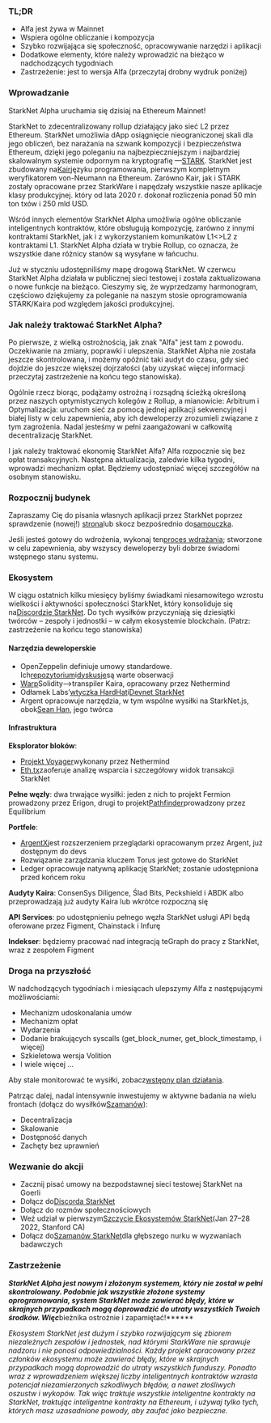 ### TL;DR

* Alfa jest żywa w Mainnet
* Wspiera ogólne obliczanie i kompozycja
* Szybko rozwijająca się społeczność, opracowywanie narzędzi i aplikacji
* Dodatkowe elementy, które należy wprowadzić na bieżąco w nadchodzących tygodniach
* Zastrzeżenie: jest to wersja Alfa (przeczytaj drobny wydruk poniżej)

### Wprowadzanie

StarkNet Alpha uruchamia się dzisiaj na Ethereum Mainnet!

StarkNet to zdecentralizowany rollup działający jako sieć L2 przez Ethereum. StarkNet umożliwia dApp osiągnięcie nieograniczonej skali dla jego obliczeń, bez narażania na szwank kompozycji i bezpieczeństwa Ethereum, dzięki jego poleganiu na najbezpieczniejszym i najbardziej skalowalnym systemie odpornym na kryptografię —[STARK](https://starkware.co/stark/). StarkNet jest zbudowany na[Kair](https://starkware.co/cairo/)języku programowania, pierwszym kompletnym weryfikatorem von-Neumann na Ethereum. Zarówno Kair, jak i STARK zostały opracowane przez StarkWare i napędzały wszystkie nasze aplikacje klasy produkcyjnej. który od lata 2020 r. dokonał rozliczenia ponad 50 mln ton txów i 250 mld USD.

Wśród innych elementów StarkNet Alpha umożliwia ogólne obliczanie inteligentnych kontraktów, które obsługują kompozycję, zarówno z innymi kontraktami StarkNet, jak i z wykorzystaniem komunikatów L1<>L2 z kontraktami L1. StarkNet Alpha działa w trybie Rollup, co oznacza, że wszystkie dane różnicy stanów są wysyłane w łańcuchu.

Już w styczniu udostępniliśmy mapę drogową StarkNet[](https://medium.com/starkware/on-the-road-to-starknet-a-permissionless-stark-powered-l2-zk-rollup-83be53640880). W czerwcu StarkNet Alpha działała w publicznej sieci testowej i została zaktualizowana o nowe funkcje na bieżąco. Cieszymy się, że wyprzedzamy harmonogram, częściowo dziękujemy za poleganie na naszym stosie oprogramowania STARK/Kaira pod względem jakości produkcyjnej.

### Jak należy traktować StarkNet Alpha?

Po pierwsze, z wielką ostrożnością, jak znak "Alfa" jest tam z powodu. Oczekiwanie na zmiany, poprawki i ulepszenia. StarkNet Alpha nie została jeszcze skontrolowana, i możemy opóźnić taki audyt do czasu, gdy sieć dojdzie do jeszcze większej dojrzałości (aby uzyskać więcej informacji przeczytaj zastrzeżenie na końcu tego stanowiska).

Ogólnie rzecz biorąc, podążamy ostrożną i rozsądną ścieżką określoną przez naszych optymistycznych kolegów z Rollup, a mianowicie: Arbitrum i Optymalizacja: uruchom sieć za pomocą jednej aplikacji sekwencyjnej i białej listy w celu zapewnienia, aby ich deweloperzy zrozumieli związane z tym zagrożenia. Nadal jesteśmy w pełni zaangażowani w całkowitą decentralizację StarkNet.

I jak należy traktować ekonomię StarkNet Alfa? Alfa rozpocznie się bez opłat transakcyjnych. Następna aktualizacja, zaledwie kilka tygodni, wprowadzi mechanizm opłat. Będziemy udostępniać więcej szczegółów na osobnym stanowisku.

### Rozpocznij budynek

Zapraszamy Cię do pisania własnych aplikacji przez StarkNet poprzez sprawdzenie (nowej!) [strona](http://starknet.io/)lub skocz bezpośrednio do[samouczka](https://starknet.io/docs/).

Jeśli jesteś gotowy do wdrożenia, wykonaj ten[proces wdrażania](https://forms.reform.app/starkware/SN-Alpha-Contract-Deployment/l894lu); stworzone w celu zapewnienia, aby wszyscy deweloperzy byli dobrze świadomi wstępnego stanu systemu.

### Ekosystem

W ciągu ostatnich kilku miesięcy byliśmy świadkami niesamowitego wzrostu wielkości i aktywności społeczności StarkNet, który konsoliduje się na[Discordzie StarkNet](https://discord.gg/uJ9HZTUk2Y). Do tych wysiłków przyczyniają się dziesiątki twórców – zespoły i jednostki – w całym ekosystemie blockchain. (Patrz: zastrzeżenie na końcu tego stanowiska)

#### Narzędzia deweloperskie

* OpenZeppelin definiuje umowy standardowe. Ich[repozytorium](https://github.com/OpenZeppelin/cairo-contracts/tree/main/contracts)i[dyskusje](https://github.com/OpenZeppelin/cairo-contracts/discussions)są warte obserwacji
* [Warp](https://github.com/NethermindEth/warp)Solidity–>transpiler Kaira, opracowany przez Nethermind
* Odłamek Labs’[wtyczka HardHat](https://github.com/Shard-Labs/starknet-hardhat-plugin)i[Devnet StarkNet](https://github.com/Shard-Labs/starknet-devnet)
* Argent opracowuje narzędzia, w tym wspólne wysiłki na StarkNet.js, obok[Sean Han](https://twitter.com/seanjameshan), jego twórca

#### Infrastruktura

**Eksplorator bloków**:

* [Projekt Voyager](http://voyager.online/)wykonany przez Nethermind
* [Eth.tx](https://ethtx.info/)zaoferuje analizę wsparcia i szczegółowy widok transakcji StarkNet

**Pełne węzły**: dwa trwające wysiłki: jeden z nich to projekt Fermion prowadzony przez Erigon, drugi to projekt[Pathfinder](https://github.com/eqlabs/pathfinder)prowadzony przez Equilibrium

**Portfele**:

* [ArgentX](https://github.com/argentlabs/argent-x)jest rozszerzeniem przeglądarki opracowanym przez Argent, już dostępnym do devs
* Rozwiązanie zarządzania kluczem Torus jest gotowe do StarkNet
* Ledger opracowuje natywną aplikację StarkNet; zostanie udostępniona przed końcem roku

**Audyty Kaira**: ConsenSys Diligence, Ślad Bits, Peckshield i ABDK albo przeprowadzają już audyty Kaira lub wkrótce rozpoczną się

**API Services**: po udostępnieniu pełnego węzła StarkNet usługi API będą oferowane przez Figment, Chainstack i Infurę

**Indekser**: będziemy pracować nad integracją teGraph do pracy z StarkNet, wraz z zespołem Figment

### Droga na przyszłość

W nadchodzących tygodniach i miesiącach ulepszymy Alfa z następującymi możliwościami:

* Mechanizm udoskonalania umów
* Mechanizm opłat
* Wydarzenia
* Dodanie brakujących syscalls (get_block_numer, get_block_timestamp, i więcej)
* Szkieletowa wersja Volition
* I wiele więcej …

Aby stale monitorować te wysiłki, zobacz[wstępny plan działania](https://www.notion.so/starkware/StarkNet-Alpha-Features-Tentative-Roadmap-f2b8f5f25a2d4d1cb3265fb82a098c51).

Patrząc dalej, nadal intensywnie inwestujemy w aktywne badania na wielu frontach (dołącz do wysiłków[Szamanów](https://community.starknet.io/)):

* Decentralizacja
* Skalowanie
* Dostępność danych
* Zachęty bez uprawnień

### Wezwanie do akcji

* Zacznij pisać umowy na bezpodstawnej sieci testowej StarkNet na Goerli
* Dołącz do[Discorda StarkNet](https://discord.gg/uJ9HZTUk2Y)
* Dołącz do rozmów społecznościowych
* Weź udział w pierwszym[Szczycie Ekosystemów StarkNet](https://www.eventbrite.com/e/starknet-ecosystem-summit-2022-tickets-206671880157)(Jan 27–28 2022, Stanford CA)
* Dołącz do[Szamanów StarkNet](https://community.starknet.io/)dla głębszego nurku w wyzwaniach badawczych

### Zastrzeżenie

***StarkNet Alpha jest nowym i złożonym systemem, który nie został w pełni skontrolowany. Podobnie jak wszystkie złożone systemy oprogramowania, system StarkNet może zawierać błędy, które w skrajnych przypadkach mogą doprowadzić do utraty wszystkich Twoich środków. Więc***bieżnika ostrożnie i zapamiętać!******

*Ekosystem StarkNet jest dużym i szybko rozwijającym się zbiorem niezależnych zespołów i jednostek, nad którymi StarkWare nie sprawuje nadzoru i nie ponosi odpowiedzialności. Każdy projekt opracowany przez członków ekosystemu może zawierać błędy, które w skrajnych przypadkach mogą doprowadzić do utraty wszystkich funduszy. Ponadto wraz z wprowadzeniem większej liczby inteligentnych kontraktów wzrasta potencjał niezamierzonych szkodliwych błędów, a nawet złośliwych oszustw i wykopów. Tak więc traktuje wszystkie inteligentne kontrakty na StarkNet, traktując inteligentne kontrakty na Ethereum, i używaj tylko tych, których masz uzasadnione powody, aby zaufać jako bezpieczne.*